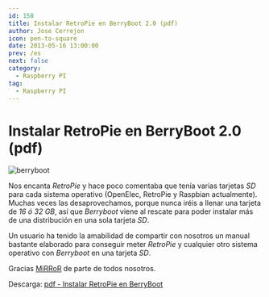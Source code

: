 ```yaml
---
id: 158
title: Instalar RetroPie en BerryBoot 2.0 (pdf)
author: Jose Cerrejon
icon: pen-to-square
date: 2013-05-16 13:00:00
prev: /es
next: false
category:
  - Raspberry PI
tag:
  - Raspberry PI
---
```


# Instalar RetroPie en BerryBoot 2.0 (pdf)

![berryboot](/images/berryboot.jpg)

Nos encanta *RetroPie* y hace poco comentaba que tenía varias tarjetas *SD* para cada sistema operativo (OpenElec, RetroPie y Raspbian actualmente). Muchas veces las desaprovechamos, porque nunca iréis a llenar una tarjeta de *16 ó 32 GB*, así que *Berryboot* viene al rescate para poder instalar más de una distribución en una sola tarjeta *SD*.

Un usuario ha tenido la amabilidad de compartir con nosotros un manual bastante elaborado para conseguir meter *RetroPie* y cualquier otro sistema operativo con *Berryboot* en una tarjeta *SD*.

Gracias [MiRRoR](mailto:mirror.k2@gmail.com) de parte de todos nosotros.

Descarga: [pdf - Instalar RetroPie en BerryBoot](/res/Instalar_RetroPie_en_BerryBoot.pdf) 